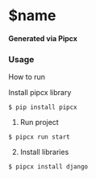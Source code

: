# $name

#### Generated via Pipcx

### Usage

How to run

Install  pipcx library
```shell
$ pip install pipcx
```

1. Run project

```shell
$ pipcx run start
```

2. Install libraries

```shell
$ pipcx install django
```
